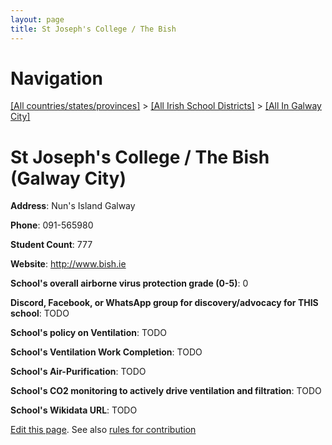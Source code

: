 ```yaml
---
layout: page
title: St Joseph's College / The Bish
---
```

# Navigation

[[All countries/states/provinces]](../../..) > [[All Irish School Districts]](../..) > [[All In Galway City]](..)

# St Joseph's College / The Bish (Galway City)

**Address**: Nun's Island Galway

**Phone**: 091-565980

**Student Count**: 777

**Website**: <http://www.bish.ie>

**School's overall airborne virus protection grade (0-5)**: 0

**Discord, Facebook, or WhatsApp group for discovery/advocacy for THIS school**: TODO

**School's policy on Ventilation**: TODO

**School's Ventilation Work Completion**: TODO

**School's Air-Purification**: TODO

**School's CO2 monitoring to actively drive ventilation and filtration**: TODO

**School's Wikidata URL**: TODO


[Edit this page](https://github.com/ventilate-schools/Ireland/edit/main/./Galway_City/St_Joseph's_College___The_Bish.md). See also [rules for contribution](../../../contribution-rules/)